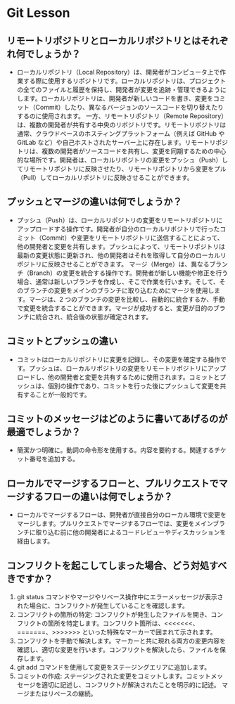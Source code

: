 # Git Lesson

## リモートリポジトリとローカルリポジトリとはそれぞれ何でしょうか？

- ローカルリポジトリ（Local Repository）は、開発者がコンピュータ上で作業する際に使用するリポジトリです。ローカルリポジトリは、プロジェクトの全てのファイルと履歴を保持し、開発者が変更を追跡・管理できるようにします。ローカルリポジトリは、開発者が新しいコードを書き、変更をコミット（Commit）したり、異なるバージョンのソースコードを切り替えたりするのに使用されます。
  一方、リモートリポジトリ（Remote Repository）は、複数の開発者が共有する中央のリポジトリです。リモートリポジトリは通常、クラウドベースのホスティングプラットフォーム（例えば GitHub や GitLab など）や自己ホストされたサーバー上に存在します。リモートリポジトリは、複数の開発者がソースコードを共有し、変更を同期するための中心的な場所です。開発者は、ローカルリポジトリの変更をプッシュ（Push）してリモートリポジトリに反映させたり、リモートリポジトリから変更をプル（Pull）してローカルリポジトリに反映させることができます。

## プッシュとマージの違いは何でしょうか？

- プッシュ（Push）は、ローカルリポジトリの変更をリモートリポジトリにアップロードする操作です。開発者が自分のローカルリポジトリで行ったコミット（Commit）や変更をリモートリポジトリに送信することによって、他の開発者と変更を共有します。プッシュによって、リモートリポジトリは最新の変更状態に更新され、他の開発者はそれを取得して自分のローカルリポジトリに反映させることができます。
  マージ（Merge）は、異なるブランチ（Branch）の変更を統合する操作です。開発者が新しい機能や修正を行う場合、通常は新しいブランチを作成し、そこで作業を行います。そして、そのブランチの変更をメインのブランチに取り込むためにマージを使用します。マージは、2 つのブランチの変更を比較し、自動的に統合するか、手動で変更を統合することができます。マージが成功すると、変更が目的のブランチに統合され、統合後の状態が確定されます。

## コミットとプッシュの違い

- コミットはローカルリポジトリに変更を記録し、その変更を確定する操作です。プッシュは、ローカルリポジトリの変更をリモートリポジトリにアップロードし、他の開発者と変更を共有するために使用されます。コミットとプッシュは、個別の操作であり、コミットを行った後にプッシュして変更を共有することが一般的です。

## コミットのメッセージはどのように書いてあげるのが最適でしょうか？

- 簡潔かつ明確に。動詞の命令形を使用する。内容を要約する。関連するチケット番号を追加する。

## ローカルでマージするフローと、プルリクエストでマージするフローの違いは何でしょうか？

- ローカルでマージするフローは、開発者が直接自分のローカル環境で変更をマージします。プルリクエストでマージするフローでは、変更をメインブランチに取り込む前に他の開発者によるコードレビューやディスカッションを経由します。

## コンフリクトを起こしてしまった場合、どう対処すべきですか？

1. git status コマンドやマージやリベース操作中にエラーメッセージが表示された場合に、コンフリクトが発生していることを確認します。
2. コンフリクトの箇所の特定: コンフリクトが発生したファイルを開き、コンフリクトの箇所を特定します。コンフリクト箇所は、<<<<<<<、=======、>>>>>>> といった特殊なマーカーで囲まれて示されます。
3. コンフリクトを手動で解決します。マーカーと共に現れる両方の変更内容を確認し、適切な変更を行います。コンフリクトを解決したら、ファイルを保存します。
4. git add コマンドを使用して変更をステージングエリアに追加します。
5. コミットの作成: ステージングされた変更をコミットします。コミットメッセージを適切に記述し、コンフリクトが解決されたことを明示的に記述。
   マージまたはリベースの継続。
